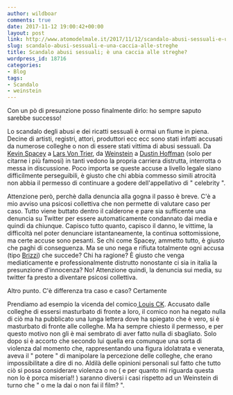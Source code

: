 ```yaml
---
author: wildboar
comments: true
date: 2017-11-12 19:00:42+00:00
layout: post
link: http://www.atomodelmale.it/2017/11/12/scandalo-abusi-sessuali-e-una-caccia-alle-streghe/
slug: scandalo-abusi-sessuali-e-una-caccia-alle-streghe
title: Scandalo abusi sessuali; è una caccia alle streghe?
wordpress_id: 18716
categories:
- Blog
tags:
- Scandalo
- weinstein
---
```


Con un pò di presunzione posso finalmente dirlo: ho sempre saputo sarebbe successo!

Lo scandalo degli abusi e dei ricatti sessuali è ormai un fiume in piena. Decine di artisti, registri, attori, produttori ecc ecc sono stati infatti accusati da numerose colleghe o non di essere stati vittima di abusi sessuali.
Da[ Kevin Spacey](https://www.usatoday.com/story/life/2017/11/07/kevin-spacey-scandal-complete-list-13-accusers/835739001/) a [Lars Von Trier](https://sputniknews.com/viral/201710171058323572-von-trier-bjork-sexual-harassment-allegations/), da [Weinstein](http://www.atomodelmale.it/2017/10/15/il-caso-weinstein-la-fine-di-unera/) a [Dustin Hoffman](https://www.vanityfair.it/people/mondo/2017/11/01/dustin-hoffman-accusato-molestie-stagista-anni-foto-racconto-gossip) (solo per citarne i più famosi) in tanti vedono la propria carriera distrutta, interrotta o messa in discussione. Poco importa se queste accuse a livello legale siano difficilmente perseguibili, è giusto che chi abbia commesso simili atrocità non abbia il permesso di continuare a godere dell'appellativo di " celebrity ".

Attenzione però, perchè dalla denuncia alla gogna il passo è breve. C'è a mio avviso una psicosi collettiva che non permette di valutare caso per caso. Tutto viene buttato dentro il calderone e pare sia sufficente una denuncia su Twitter per essere automaticamente condannato dai media e quindi da chiunque.
Capisco tutto quanto, capisco il danno, le vittime, la difficoltà nel poter denunciare istantaneamente, la continua sottomissione, ma certe accuse sono pesanti.
Se chi come Spacey, ammetto tutto, è giusto che paghi di conseguenza. Ma se uno nega e rifiuta totalmente ogni accusa (tipo [Brizzi](http://www.repubblica.it/spettacoli/2017/11/11/news/molestie_sessuali_fausto_brizzi_mi_tutelero_intanto_sospendo_lavoro_-180821145/)) che succede? Chi ha ragione? È giusto che venga mediaticamente e professionalmente distrutto nonostante ci sia in italia la presunzione d'innocenza? No!
Attenzione quindi, la denuncia sui media, su twitter fa presto a diventare psicosi collettiva.

Altro punto. C'è differenza tra caso e caso? Certamente

Prendiamo ad esempio la vicenda del comico[ Louis CK](https://www.nbcnews.com/storyline/harvey-weinstein-scandal/louis-c-k-film-i-love-you-daddy-shelved-after-n819651).
Accusato dalle colleghe di essersi masturbato di fronte a loro, il comico non ha negato nulla di ciò ma ha pubblicato una lunga lettera dove ha spiegato che è vero, si è masturbato di fronte alle colleghe. Ma ha sempre chiesto il permesso, e per questo motivo non gli è mai sembrato di aver fatto nulla di sbagliato. Solo dopo si è accorto che secondo lui quella era comunque una sorta di violenza dal momento che, rappresentando una figura idolatrata e venerata, aveva il " potere " di manipolare la percezione delle colleghe, che erano impossibilitate a dire di no.
Aldilà delle opinioni personali sul fatto che tutto ciò si possa considerare violenza o no ( e per quanto mi riguarda questa non lo è porca miseria!! ) saranno diversi i casi rispetto ad un Weinstein di turno che " o me la dai o non fai il film? ".

